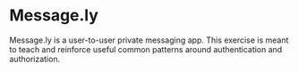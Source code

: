 # Message.ly
Message.ly is a user-to-user private messaging app.  This exercise is meant to teach and reinforce useful common patterns around authentication and authorization.
